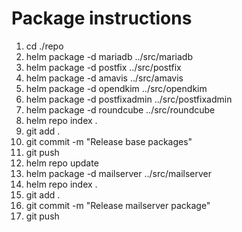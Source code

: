 # Package instructions

1. cd ./repo
1. helm package -d mariadb      ../src/mariadb
1. helm package -d postfix      ../src/postfix
1. helm package -d amavis       ../src/amavis
1. helm package -d opendkim     ../src/opendkim
1. helm package -d postfixadmin ../src/postfixadmin
1. helm package -d roundcube    ../src/roundcube
1. helm repo index .
1. git add .
1. git commit -m "Release base packages"
1. git push
1. helm repo update
1. helm package -d mailserver   ../src/mailserver
1. helm repo index .
1. git add .
1. git commit -m "Release mailserver package"
1. git push

